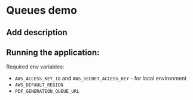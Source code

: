 # Queues demo
## Add description

## Running the application:
Required env variables:
- `AWS_ACCESS_KEY_ID` and `AWS_SECRET_ACCESS_KEY` - for local environment
- `AWS_DEFAULT_REGION`
- `PDF_GENERATION_QUEUE_URL`
